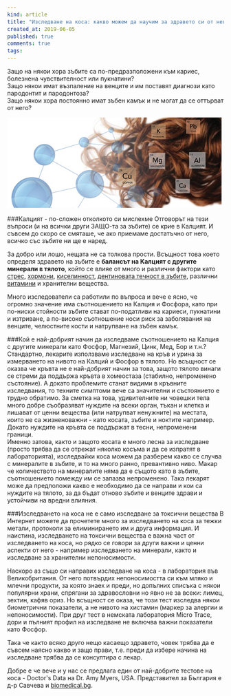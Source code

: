 ```yaml
---
kind: article
title: "Изследване на коса: какво можем да научим за здравето си от него?"
created_at: 2019-06-05
published: true
comments: true
tags:
--- 
```

Защо на някои хора зъбите са по-предразположени към кариес, болезнена чувствителност или пукнатини?<br />
Защо някои имат възпаление на венците и им поставят диагнози като пародонтит и пародонтоза?<br />
Защо някои хора постоянно имат зъбен камък и не могат да се оттърват от него?<br />

![тест на коса](/images/posts/hair-minerals-analysis.jpg)

<!-- more -->

###Калцият - по-сложен отколкото си мислехме
Отговорът на тези въпроси (и на всички други ЗАЩО-та за зъбите) се крие в Калцият. И съвсем до скоро се смяташе, че ако приемаме достатъчно от него, всичко със зъбите ни ще е наред.<br />

За добро или лошо, нещата не са толкова прости. Всъщност това което определя здравето на зъбите е **балансът на Калцият с другите минерали в тялото**, който се влияе от много и различни фактори като [стрес](https://bezkaries.com/blog/2014-06-29-стресът/), [хормони](https://bezkaries.com/blog/2017-06-30-връзката-уста-тяло-автоимунни-заболявания/), [киселинност](https://bezkaries.com/blog/2016-04-07-кариес-и-слюнка/), [дентиновата течност в зъбите](https://bezkaries.com/blog/2017-11-17-невидимата-четка-за-зъби/), различни [витамини](https://bezkaries.com/blog/2014-03-12-витамини/) и хранителни вещества.<br />

Много изследователи са работили по въпроса и вече е ясно, че огромно значение има съотношението на Калция и Фосфора, като при по-ниски стойности зъбите стават по-податливи на кариеси, пукнатини и изтриване, а по-високо съотношение носи риск за заболявания на венците, челюстните кости и натрупване на зъбен камък.

###Кой е най-добрият начин да изследваме съотношението на Калция с другите минерали като Фосфор, Магнезий, Цинк, Мед, Бор и т.н.?
Стандартно, лекарите използваме изследване на кръв и урина за измерването на нивото на Калций и Фосфор в тялото. Но всъщност се оказва че кръвта не е най-добрият начин за това, защото тялото винаги се стреми да поддържа кръвта в хомеостаза (стабилно, непроменено състояние). А докато проблемите станат видими в кръвните изследвания, то техните симптоми вече са значителни и състоянието е трудно обратимо. За сметка на това, удивителните ни човешки тела много добре съобразяват нуждите на всеки орган, тъкан и клетка и лишават от ценни вещества (или натрупват ненужните) на местата, които не са жизненоважни - като косата, зъбите и ноктите например. Докато нуждите на кръвта се поддържат в тесни, непроменени граници.<br />
Именно затова, както и защото косата е много лесна за изследване (просто трябва да се отрежат няколко косъма и да се изпратят в лабораторията), изследвайки коса можем да разберем какво се случва с минералите в зъбите, и то на много ранно, превантивно ниво. Макар че количеството на минералите няма да е същото като в зъбите, съотношението помежду им се запазва непроменено. Така лекарят може да предположи какво е необходимо да се направи и кои са нуждите на тялото, за да бъдат отново зъбите и венците здрави и устойчиви на вредни влияния.

###Изследването на коса не е само изследване за токсични вещества
В Интернет можете да прочетете много за изследването на коса за тежки метали, протоколи за елиминирането им и друга информация. И наистина, изследването на токсични вещества е важна част от изследването на коса, но рядко се говори за други важни и ценни аспекти от него - например изследването на минерали, както и изследване за хранителни непоносимости.<br />

Наскоро аз също си направих изследване на коса - в лаборатория във Великобритания. От него потвърдих непоносимостта си към мляко и млечни продукти, за която знаех и преди, но допълних списъка с някои популярни  храни, спрягани за здравословни но явно не за всеки: лимец, зехтин, кафяв ориз. Но всъщност се оказа, че този тест изследва някои биометрични показатели, а не нивото на хистамин (маркер за алергии и непоносимости).
При друг тест в немската лаборатория Micro Trace, дори и пълният профил на изследване не включва важни показатели като Фосфор.<br />

Така че както всяко друго нещо касаещо здравето, човек трябва да е съвсем наясно какво и защо прави, т.е. преди да избере начина на изследване трябва да се консултира с лекар. 

Добре е че вече и у нас се предлага един от най-добрите тестове на коса - Doctor's Data на Dr. Amy Myers, USA. Представител за България е д-р Савчева и [biomedical.bg](https://biomedical.bg). 
